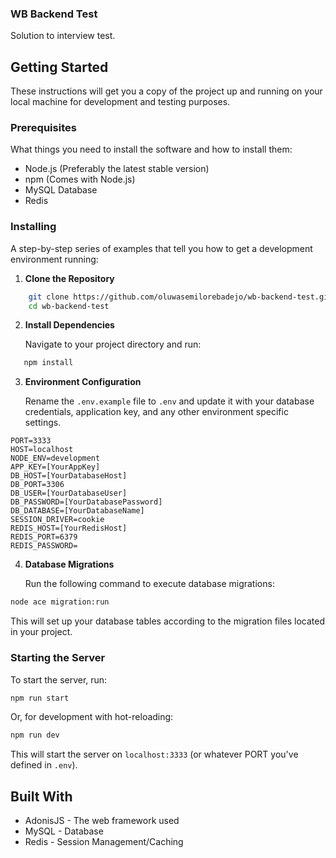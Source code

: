 ### WB Backend Test

Solution to interview test.

## Getting Started

These instructions will get you a copy of the project up and running on your local machine for development and testing purposes.

### Prerequisites

What things you need to install the software and how to install them:

- Node.js (Preferably the latest stable version)
- npm (Comes with Node.js)
- MySQL Database
- Redis

### Installing

A step-by-step series of examples that tell you how to get a development environment running:

1.  **Clone the Repository**

```bash
    git clone https://github.com/oluwasemilorebadejo/wb-backend-test.git
    cd wb-backend-test

```

2. **Install Dependencies**

   Navigate to your project directory and run:

```bash
   npm install
```

3. **Environment Configuration**

   Rename the `.env.example` file to `.env` and update it with your database credentials, application key, and any other environment specific settings.

```plaintext
PORT=3333
HOST=localhost
NODE_ENV=development
APP_KEY=[YourAppKey]
DB_HOST=[YourDatabaseHost]
DB_PORT=3306
DB_USER=[YourDatabaseUser]
DB_PASSWORD=[YourDatabasePassword]
DB_DATABASE=[YourDatabaseName]
SESSION_DRIVER=cookie
REDIS_HOST=[YourRedisHost]
REDIS_PORT=6379
REDIS_PASSWORD=
```

4. **Database Migrations**

   Run the following command to execute database migrations:

```bash
node ace migration:run
```

This will set up your database tables according to the migration files located in your project.

### Starting the Server

To start the server, run:

```bash
npm run start
```

Or, for development with hot-reloading:

```bash
npm run dev
```

This will start the server on `localhost:3333` (or whatever PORT you've defined in `.env`).

## Built With

- AdonisJS - The web framework used
- MySQL - Database
- Redis - Session Management/Caching
